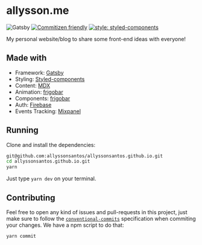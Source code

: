 # allysson.me

![Gatsby](https://github.com/allyssonsantos/allyssonsantos.github.io/workflows/Gatsby/badge.svg)
[![Commitizen friendly](https://img.shields.io/badge/commitizen-friendly-brightgreen.svg)](http://commitizen.github.io/cz-cli/)
[![style: styled-components](https://img.shields.io/badge/style-%F0%9F%92%85%20styled--components-orange.svg?colorB=daa357&colorA=db748e)](https://github.com/styled-components/styled-components)

My personal website/blog to share some front-end ideas with everyone!

## Made with

- Framework: [Gatsby](https://github.com/gatsbyjs/gatsby)
- Styling: [Styled-components](https://github.com/styled-components/styled-components)
- Content: [MDX](https://mdxjs.com)
- Animation: [frigobar](https://github.com/frigobar/frigobar)
- Components: [frigobar](https://github.com/frigobar/frigobar)
- Auth: [Firebase](https://firebase.google.com/docs/auth)
- Events Tracking: [Mixpanel](https://mixpanel.com/)

## Running

Clone and install the dependencies:

```bash
git@github.com:allyssonsantos/allyssonsantos.github.io.git
cd allyssonsantos.github.io.git
yarn
```

Just type `yarn dev` on your terminal.

## Contributing

Feel free to open any kind of issues and pull-requests in this project, just
make sure to follow the [`conventional-commits`](https://www.conventionalcommits.org/en/v1.0.0/)
specification when commiting your changes. We have a npm script to do that:

```bash
yarn commit
```
